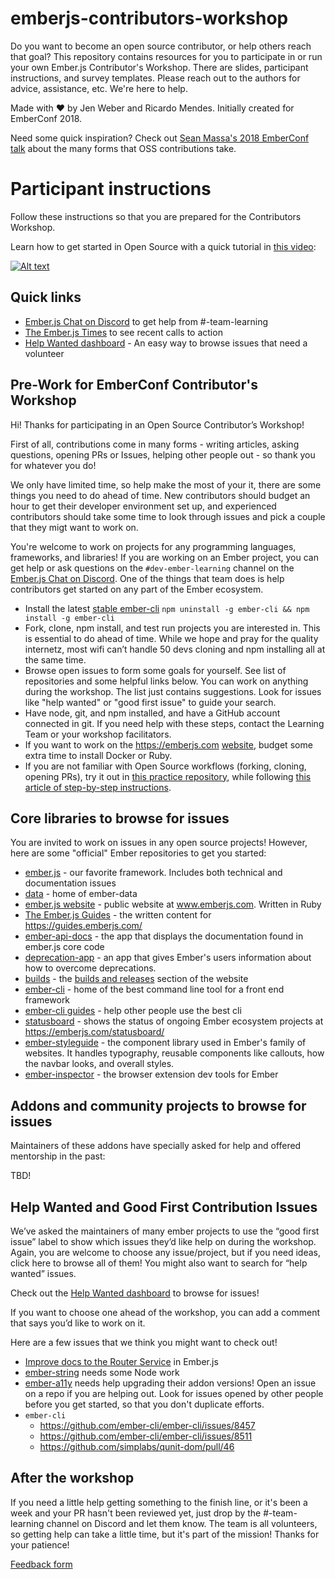 # emberjs-contributors-workshop
Do you want to become an open source contributor, or help others reach that goal?
This repository contains resources for you to participate in or run your own Ember.js
Contributor's Workshop. There are slides, participant instructions,
and survey templates. Please reach out to the authors for advice,
assistance, etc. We're here to help. 

Made with :heart: by Jen Weber and Ricardo Mendes. Initially created for
EmberConf 2018.

Need some quick inspiration? Check out 
[Sean Massa's 2018 EmberConf talk](https://www.youtube.com/watch?v=CcSKlsc_AhQ&list=PL4eq2DPpyBbnjD5iLp55as9OvIdEDI_Kt&index=22) 
about the many forms that OSS contributions take.

# Participant instructions

Follow these instructions so that you are prepared for the Contributors Workshop.

Learn how to get started in Open Source with a quick tutorial in [this video](https://www.youtube.com/watch?v=FgqXdsK6ohE):

[![Alt text](https://img.youtube.com/vi/FgqXdsK6ohE/0.jpg)](https://www.youtube.com/watch?v=FgqXdsK6ohE)

## Quick links
- [Ember.js Chat on Discord](https://emberjs.com/community) to get help from #-team-learning
- [The Ember.js Times](https://www.emberjs.com/blog/) to see recent calls to action
- [Help Wanted dashboard](https://help-wanted.emberjs.com/) - An easy way to browse issues that need a volunteer

## Pre-Work for EmberConf Contributor's Workshop

Hi! Thanks for participating in an Open Source Contributor’s Workshop!

First of all, contributions come in many forms - writing articles,
asking questions, opening PRs or Issues, helping other people out - so thank you for whatever you do! 

We only have limited time, so help make the most of your it, there are some things you need to do ahead of time. New contributors should budget an hour to get their developer environment set up,
and experienced contributors should take some time to look through issues and pick a couple that they migt want to work on.

You're welcome to work on projects for any programming languages, frameworks, and libraries! If you are working on an Ember project, you can get help or ask questions on the `#dev-ember-learning` channel on the [Ember.js Chat on Discord](https://emberjs.com/community).
One of the things that team does is help contributors get started
on any part of the Ember ecosystem.

- Install the latest [stable ember-cli](https://github.com/ember-cli/ember-cli/releases) `npm uninstall -g ember-cli &&
npm install -g ember-cli`
- Fork, clone, npm install, and test run projects you are interested in. This is essential to do ahead of time. While we hope and pray for the quality internetz, most wifi can’t handle 50 devs cloning and npm installing all at the same time.
- Browse open issues to form some goals for yourself. See list of repositories and some helpful links below. You can work on anything during the workshop. The list just contains suggestions. Look for
issues like "help wanted" or "good first issue" to guide your search.
- Have node, git, and npm installed, and have a GitHub account connected in git. If you need help with these steps, contact the Learning Team or your workshop facilitators.
- If you want to work on the https://emberjs.com [website](https://github.com/emberjs/website), budget some extra time to install Docker or Ruby.
- If you are not familiar with Open Source workflows (forking, cloning, opening PRs), try it out in [this practice repository](https://github.com/jenweber/our-open-source-contributions), while following [this article of step-by-step instructions](https://medium.com/@jenweber/your-first-open-source-contribution-a-step-by-step-technical-guide-d3aca55cc5a6).

## Core libraries to browse for issues

You are invited to work on issues in any open source projects! However, here are some "official" Ember repositories to get you started:

- [ember.js](https://github.com/emberjs/ember.js) - our favorite framework. Includes both technical and documentation issues
- [data](https://github.com/emberjs/data) - home of ember-data
- [ember.js website](https://github.com/ember-learn/ember-website) - public website at www.emberjs.com. Written in Ruby
- [The Ember.js Guides](https://github.com/ember-learn/guides-source) - the written content for https://guides.emberjs.com/
- [ember-api-docs](https://github.com/ember-learn/ember-api-docs) - the app that displays the documentation found in ember.js core code
- [deprecation-app](https://github.com/ember-learn/deprecation-app) - an app that gives Ember's users
information about how to overcome deprecations.
- [builds](https://github.com/ember-learn/builds) - the [builds and releases](https://emberjs.com/builds/release/) section of the website
- [ember-cli](https://github.com/ember-cli/ember-cli) - home of the best command line tool for a front end framework
- [ember-cli guides](https://github.com/ember-learn/cli-guides) - help other people use the best cli
- [statusboard](https://github.com/ember-learn/statusboard) - shows the status of ongoing Ember ecosystem projects at https://emberjs.com/statusboard/
- [ember-styleguide](https://github.com/ember-learn/ember-styleguide) - the component library
used in Ember's family of websites. It handles typography, reusable components like callouts, how the navbar looks, and overall styles.
- [ember-inspector](https://github.com/emberjs/ember-inspector) - the browser extension dev tools for Ember

## Addons and community projects to browse for issues

Maintainers of these addons have specially asked for help and offered mentorship in the past:

TBD!

## Help Wanted and Good First Contribution Issues
We’ve asked the maintainers of many ember projects to use the “good first issue” label to show which issues they’d like help on during the workshop. Again, you are welcome to choose any issue/project, but if you need ideas, click here to browse all of them! You might also want to search for “help wanted” issues.

Check out the [Help Wanted dashboard](https://help-wanted.emberjs.com/) to browse for issues!

If you want to choose one ahead of the workshop, you can add a comment that says you’d like to work on it.

Here are a few issues that we think you might want to check out!

- [Improve docs to the Router Service](https://github.com/emberjs/ember.js/issues/16518) in Ember.js
- [ember-string](https://github.com/emberjs/ember-string/issues/49) needs some Node work
- [ember-a11y](https://github.com/ember-a11y) needs help upgrading their addon versions! Open an issue on a repo if you are helping out. Look for issues opened by other people before you get started, so that you don't duplicate efforts.
- `ember-cli`
    - https://github.com/ember-cli/ember-cli/issues/8457
    - https://github.com/ember-cli/ember-cli/issues/8511
    - https://github.com/simplabs/qunit-dom/pull/46


## After the workshop
If you need a little help getting something to the finish line,
or it's been a week and your PR hasn't been reviewed yet,
just drop by the #-team-learning channel on Discord and let them know. 
The team is all volunteers, so getting help can take a little time,
but it's part of the mission! Thanks for your patience!

[Feedback form](https://tilde.wufoo.com/forms/kfn8sjt089872v/)
